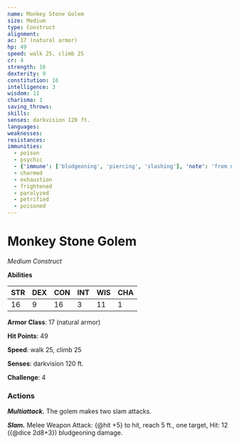 ```yaml
---
name: Monkey Stone Golem
size: Medium
type: Construct
alignment: 
ac: 17 (natural armor)
hp: 49
speed: walk 25, climb 25
cr: 4
strength: 16
dexterity: 9
constitution: 16
intelligence: 3
wisdom: 11
charisma: 1
saving_throws:
skills:
senses: darkvision 120 ft.
languages:
weaknesses:
resistances:
immunities:
  - poison
  - psychic
  - {'immune': ['bludgeoning', 'piercing', 'slashing'], 'note': 'from nonmagical attacks not made with adamantine weapons'}
  - charmed
  - exhaustion
  - frightened
  - paralyzed
  - petrified
  - poisoned
---
```


# Monkey Stone Golem

*Medium Construct*

**Abilities**

| STR | DEX | CON | INT | WIS | CHA |
| --- | --- | --- | --- | --- | --- |
| 16 | 9 | 16 | 3 | 11 | 1 |

**Armor Class**: 17 (natural armor)

**Hit Points**: 49

**Speed**: walk 25, climb 25

**Senses**: darkvision 120 ft.

**Challenge**: 4

### Actions
***Multiattack.*** The golem makes two slam attacks.

***Slam.*** Melee Weapon Attack: {@hit +5} to hit, reach 5 ft., one target, Hit: 12 ({@dice 2d8+3}) bludgeoning damage.

